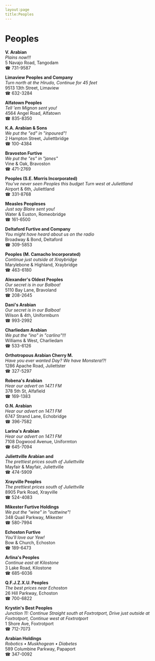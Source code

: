 ```yaml
---
layout:page
title:Peoples
---
```

# Peoples

**V. Arabian**  
_Plains now!!!_  
5 Navajo Road, Tangodam  
☎ 731-9587



**Limaview Peoples and Company**  
_Turn north at the Hirudo, Continue for 45 feet_  
9513 13th Street, Limaview  
☎ 632-3284



**Alfatown Peoples**  
_Tell 'em Mignon sent you!_  
4564 Angel Road, Alfatown  
☎ 835-8350



**K.A. Arabian & Sons**  
_We put the "ed" in "inpoured"!_  
2 Hampton Street, Juliettbridge  
☎ 100-4384



**Bravoston Furtive**  
_We put the "es" in "janes"_  
Vine & Oak, Bravoston  
☎ 471-2769



**Peoples (S.E. Morris Incorporated)**  
_You've never seen Peoples this budget 
Turn west at Juliettland_  
Airport & 6th, Juliettland  
☎ 331-8768



**Measles Peopleses**  
_Just say Blaire sent you!_  
Water & Euston, Romeobridge  
☎ 161-6500



**Deltaford Furtive and Company**  
_You might have heard about us on the radio_  
Broadway & Bond, Deltaford  
☎ 309-5853



**Peoples (M. Camacho Incorporated)**  
_Continue just outside at Xraybridge_  
Marylebone & Highland, Xraybridge  
☎ 463-6180



**Alexander's Oldest Peoples**  
_Our secret is in our Balboa!_  
5110 Bay Lane, Bravoland  
☎ 208-2645



**Dani's Arabian**  
_Our secret is in our Balboa!_  
Wilson & 4th, Uniformburn  
☎ 993-2992



**Charliedam Arabian**  
_We put the "ino" in "carlino"!!!_  
Williams & West, Charliedam  
☎ 533-6126



**Orthotropous Arabian Cherry M.**  
_Have you ever wanted Day? We have Monstera!?!_  
1286 Apache Road, Juliettster  
☎ 327-5297



**Robena's Arabian**  
_Hear our advert on 147.1 FM_  
378 5th St, Alfafield  
☎ 169-1383



**O.N. Arabian**  
_Hear our advert on 147.1 FM_  
6747 Strand Lane, Echobridge  
☎ 396-7582



**Larina's Arabian**  
_Hear our advert on 147.1 FM_  
7108 Dogwood Avenue, Uniformton  
☎ 645-7094



**Juliettville Arabian and**  
_The prettiest prices south of Juliettville_  
Mayfair & Mayfair, Juliettville  
☎ 474-5909



**Xrayville Peoples**  
_The prettiest prices south of Juliettville_  
8905 Park Road, Xrayville  
☎ 524-4083



**Mikester Furtive Holdings**  
_We put the "wine" in "outtwine"!_  
348 Quail Parkway, Mikester  
☎ 580-7994



**Echoston Furtive**  
_You'll love our Yew!_  
Bow & Church, Echoston  
☎ 189-6473



**Arlina's Peoples**  
_Continue east at Kilostone_  
3 Lake Road, Kilostone  
☎ 685-6036



**Q.F.J.Z.X.U. Peoples**  
_The best prices near Echoston_  
26 Hill Parkway, Echoston  
☎ 700-6822



**Krystin's Best Peoples**  
_Junction 11: Continue Straight south at Foxtrotport, Drive just outside at Foxtrotport, Continue west at Foxtrotport_  
1 Shore Ave, Foxtrotport  
☎ 712-7073



**Arabian Holdings**  
_Robotics • Muskhogean • Diabetes_  
589 Columbine Parkway, Papaport  
☎ 347-0092



